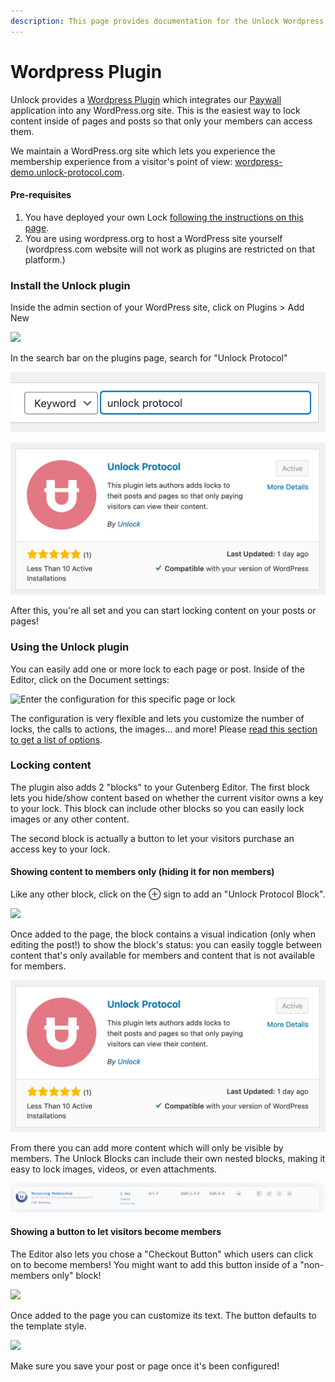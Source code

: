 ```yaml
---
description: This page provides documentation for the Unlock Wordpress plugin.
---
```


# Wordpress Plugin

Unlock provides a [Wordpress Plugin](https://wordpress.org/plugins/unlock-protocol/) which integrates our [Paywall](../../developers/paywall/) application into any WordPress.org site. This is the easiest way to lock content inside of pages and posts so that only your members can access them.

We maintain a WordPress.org site which lets you experience the membership experience from a visitor's point of view: [wordpress-demo.unlock-protocol.com](https://wordpress-demo.unlock-protocol.com/).

#### Pre-requisites

1. You have deployed your own Lock [following the instructions on this page](https://docs.unlock-protocol.com/#create-a-lock).
2. You are using wordpress.org to host a WordPress site yourself \(wordpress.com website will not work as plugins are restricted on that platform.\)

### Install the Unlock plugin 

Inside the admin section of your WordPress site, click on Plugins &gt; Add New

![](../../.gitbook/assets/image%20%283%29.png)

In the search bar on the plugins page, search for "Unlock Protocol"

![Search for the plugin](../../.gitbook/assets/image%20%286%29%20%281%29%20%281%29.png)

![Click on &quot;Install Now&quot;, and then on &quot;Activate&quot;.](../../.gitbook/assets/image%20%2810%29%20%281%29%20%281%29%20%281%29%20%281%29.png)

After this, you're all set and you can start locking content on your posts or pages!

### Using the Unlock plugin 

You can easily add one or more lock to each page or post. Inside of the Editor, click on the Document settings:

![Enter the configuration for this specific page or lock](../../.gitbook/assets/image%20%2816%29.png)

The configuration is very flexible and lets you customize the number of locks, the calls to actions, the images... and more! Please [read this section to get a list of options](https://docs.unlock-protocol.com/#configure-the-lock).

### Locking content

The plugin also adds 2 "blocks" to your Gutenberg Editor. The first block lets you hide/show content based on whether the current visitor owns a key to your lock. This block can include other blocks so you can easily lock images or any other content.

The second block is actually a button to let your visitors purchase an access key to your lock.

#### Showing content to members only \(hiding it for non members\)

Like any other block, click on the ⊕ sign to add an "Unlock Protocol Block".

![](../../.gitbook/assets/image%20%2818%29.png)

Once added to the page, the block contains a visual indication \(only when editing the post!\) to show the block's status: you can easily toggle between content that's only available for members and content that is not available for members.

![](../../.gitbook/assets/image%20%2810%29%20%281%29%20%281%29%20%281%29.png)

From there you can add more content which will only be visible by members. The Unlock Blocks can include their own  nested blocks, making it easy to lock images, videos, or even attachments.



![You can click on the &#x244; at any point to display the setting for this block.](../../.gitbook/assets/image%20%2811%29.png)

#### Showing a button to let visitors become members

The Editor also lets you chose a "Checkout Button" which users can click on to become members! You might want to add this button inside of a "non-members only" block!

![](../../.gitbook/assets/image%20%281%29.png)



Once added to the page you can customize its text. The button defaults to the template style.

![](../../.gitbook/assets/image%20%285%29%20%281%29.png)

Make sure you save your post or page once it's been configured! 

